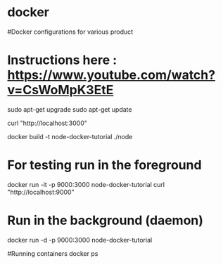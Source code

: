 # docker
#Docker configurations for various product
# Instructions here : https://www.youtube.com/watch?v=CsWoMpK3EtE


sudo apt-get upgrade
sudo apt-get update

curl "http://localhost:3000"

docker build -t node-docker-tutorial ./node

# For testing run in the foreground
docker run -it -p 9000:3000 node-docker-tutorial
curl "http://localhost:9000"

# Run in the background (daemon)
docker run -d -p 9000:3000 node-docker-tutorial

#Running containers
docker ps

